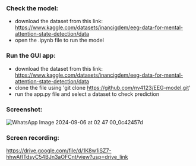 ### Check the model:
- download the dataset from this link: https://www.kaggle.com/datasets/inancigdem/eeg-data-for-mental-attention-state-detection/data
- open the .ipynb file to run the model

### Run the GUI app:
- download the dataset from this link: https://www.kaggle.com/datasets/inancigdem/eeg-data-for-mental-attention-state-detection/data
- clone the file using 'git clone https://github.com/nv4123/EEG-model.git'
- run the app.py file and select a dataset to check prediction

### Screenshot:
![WhatsApp Image 2024-09-06 at 02 47 00_0c42457d](https://github.com/user-attachments/assets/9e040400-707f-4fd6-aac2-28c24a3d6bfe)

### Screen recording:
https://drive.google.com/file/d/1K8w1iSZ7-hhwAfITdsyC54BJn3aOFCnt/view?usp=drive_link
